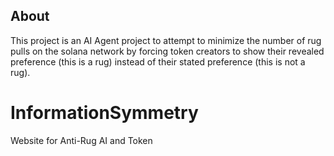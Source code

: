 ## About
This project is an AI Agent project to attempt to minimize the number of rug pulls on the solana network by forcing token creators to show their revealed preference (this is a rug) instead of their stated preference (this is not a rug).
# InformationSymmetry
Website for Anti-Rug AI and Token

